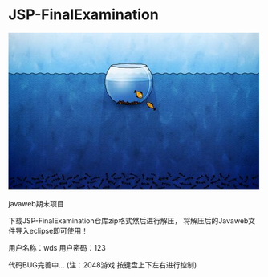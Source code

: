 # JSP-FinalExamination

![Image text](img/readme.jpg)

javaweb期末项目

下载JSP-FinalExamination仓库zip格式然后进行解压，
将解压后的Javaweb文件导入eclipse即可使用！

用户名称：wds
用户密码：123

代码BUG完善中...
(注：2048游戏 按键盘上下左右进行控制)

